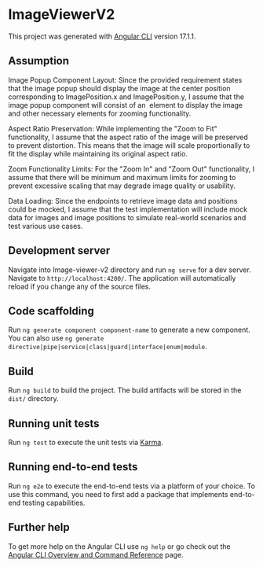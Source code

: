 # ImageViewerV2

This project was generated with [Angular CLI](https://github.com/angular/angular-cli) version 17.1.1.

## Assumption
Image Popup Component Layout: Since the provided requirement states that the image popup should display the image at the center position corresponding to ImagePosition.x and ImagePosition.y, I assume that the image popup component will consist of an <img> element to display the image and other necessary elements for zooming functionality.

Aspect Ratio Preservation: While implementing the "Zoom to Fit" functionality, I assume that the aspect ratio of the image will be preserved to prevent distortion. This means that the image will scale proportionally to fit the display while maintaining its original aspect ratio.

Zoom Functionality Limits: For the "Zoom In" and "Zoom Out" functionality, I assume that there will be minimum and maximum limits for zooming to prevent excessive scaling that may degrade image quality or usability.

Data Loading: Since the endpoints to retrieve image data and positions could be mocked, I assume that the test implementation will include mock data for images and image positions to simulate real-world scenarios and test various use cases.

## Development server

Navigate into Image-viewer-v2 directory and run `ng serve` for a dev server. Navigate to `http://localhost:4200/`. The application will automatically reload if you change any of the source files.

## Code scaffolding

Run `ng generate component component-name` to generate a new component. You can also use `ng generate directive|pipe|service|class|guard|interface|enum|module`.

## Build

Run `ng build` to build the project. The build artifacts will be stored in the `dist/` directory.

## Running unit tests

Run `ng test` to execute the unit tests via [Karma](https://karma-runner.github.io).

## Running end-to-end tests

Run `ng e2e` to execute the end-to-end tests via a platform of your choice. To use this command, you need to first add a package that implements end-to-end testing capabilities.

## Further help

To get more help on the Angular CLI use `ng help` or go check out the [Angular CLI Overview and Command Reference](https://angular.io/cli) page.
